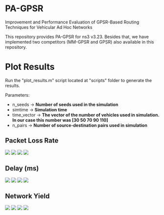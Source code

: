 # PA-GPSR
Improvement and Performance Evaluation of GPSR-Based Routing Techniques for Vehicular Ad Hoc Networks

This repository provides PA-GPSR for ns3 v3.23. Besides that, we have implemented two competitors (MM-GPSR and GPSR) also available in this repository.


# Plot Results

Run the "plot_results.m" script located at "scripts" folder to generate the results.

Parameters: 

- n_seeds -> **Number of seeds used in the simulation**
- simtime -> **Simulation time**
- time_vector -> **The vector of the number of vehicles used in simulation. In our case this number was [30 50 70 90 110]**
- n_pairs -> **Number of source-destination pairs used in simulation**

## Packet Loss Rate

![](https://github.com/CSVNetLab/PA-GPSR/blob/master/figures/plr_5.png)
![](https://github.com/CSVNetLab/PA-GPSR/blob/master/figures/plr_10.png)
![](https://github.com/CSVNetLab/PA-GPSR/blob/master/figures/plr_15.png)
![](https://github.com/CSVNetLab/PA-GPSR/blob/master/figures/plr_20.png)

## Delay (ms)

![](https://github.com/CSVNetLab/PA-GPSR/blob/master/figures/delay_5.png)
![](https://github.com/CSVNetLab/PA-GPSR/blob/master/figures/delay_10.png)
![](https://github.com/CSVNetLab/PA-GPSR/blob/master/figures/delay_15.png)
![](https://github.com/CSVNetLab/PA-GPSR/blob/master/figures/delay_20.png)

## Network Yield

![](https://github.com/CSVNetLab/PA-GPSR/blob/master/figures/yield_5.png)
![](https://github.com/CSVNetLab/PA-GPSR/blob/master/figures/yield_10.png)
![](https://github.com/CSVNetLab/PA-GPSR/blob/master/figures/yield_15.png)
![](https://github.com/CSVNetLab/PA-GPSR/blob/master/figures/yield_20.png)
